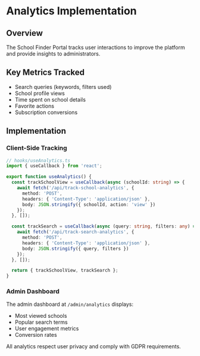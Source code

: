 # Analytics Implementation

## Overview
The School Finder Portal tracks user interactions to improve the platform and provide insights to administrators.

## Key Metrics Tracked
- Search queries (keywords, filters used)
- School profile views
- Time spent on school details
- Favorite actions
- Subscription conversions

## Implementation

### Client-Side Tracking
```typescript
// hooks/useAnalytics.ts
import { useCallback } from 'react';

export function useAnalytics() {
  const trackSchoolView = useCallback(async (schoolId: string) => {
    await fetch('/api/track-school-analytics', {
      method: 'POST',
      headers: { 'Content-Type': 'application/json' },
      body: JSON.stringify({ schoolId, action: 'view' })
    });
  }, []);

  const trackSearch = useCallback(async (query: string, filters: any) => {
    await fetch('/api/track-search-analytics', {
      method: 'POST',
      headers: { 'Content-Type': 'application/json' },
      body: JSON.stringify({ query, filters })
    });
  }, []);

  return { trackSchoolView, trackSearch };
}
```

### Admin Dashboard
The admin dashboard at `/admin/analytics` displays:
- Most viewed schools
- Popular search terms
- User engagement metrics
- Conversion rates

All analytics respect user privacy and comply with GDPR requirements.